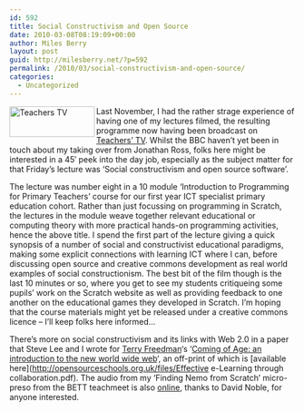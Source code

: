 ```yaml
---
id: 592
title: Social Constructivism and Open Source
date: 2010-03-08T08:19:09+00:00
author: Miles Berry
layout: post
guid: http://milesberry.net/?p=592
permalink: /2010/03/social-constructivism-and-open-source/
categories:
  - Uncategorized
---
```

<img src="http://opensourceschools.org.uk/files/TeachersTV.png" alt="Teachers TV" width="150" height="54" align="left" />Last November, I had the rather strage experience of having one of my lectures filmed, the resulting programme now having been broadcast on [Teachers&#8217; TV](http://www.teachers.tv/video/43942). Whilst the BBC haven&#8217;t yet been in touch about my taking over from Jonathan Ross, folks here might be interested in a 45&#8242; peek into the day job, especially as the subject matter for that Friday&#8217;s lecture was &#8216;Social constructivism and open source software&#8217;.
  

  
<!--more-->

The lecture was number eight in a 10 module &#8216;Introduction to Programming for Primary Teachers&#8217; course for our first year ICT specialist primary education cohort. Rather than just focussing on programming in Scratch, the lectures in the module weave together relevant educational or computing theory with more practical hands-on programming activities, hence the above title. I spend the first part of the lecture giving a quick synopsis of a number of social and constructivist educational paradigms, making some explicit connections with learning ICT where I can, before discussing open source and creative commons development as real world examples of social constructionism. The best bit of the film though is the last 10 minutes or so, where you get to see my students critiqueing some pupils&#8217; work on the Scratch website as well as providing feedback to one another on the educational games they developed in Scratch. I&#8217;m hoping that the course materials might yet be released under a creative commons licence &#8211; I&#8217;ll keep folks here informed&#8230;

There&#8217;s more on social constructivism and its links with Web 2.0 in a paper that Steve Lee and I wrote for [Terry Freedman](http://www.ictineducation.org/)&#8216;s &#8216;[Coming of Age: an introduction to the new world wide web](http://www.terry-freedman.org.uk/cgi-script/csIndex/csIndex.cgi?command=vf&id=44&f=Q29taW5nX29mX2FnZVYxLnBkZg==)&#8216;, an off-print of which is [available here](http://opensourceschools.org.uk/files/Effective e-Learning through collaboration.pdf). The audio from my &#8216;Finding Nemo from Scratch&#8217; micro-preso from the BETT teachmeet is also [online](http://edutalk.cc/edutalk365-34-miles-berry-senior-lecturer-in), thanks to David Noble, for anyone interested.